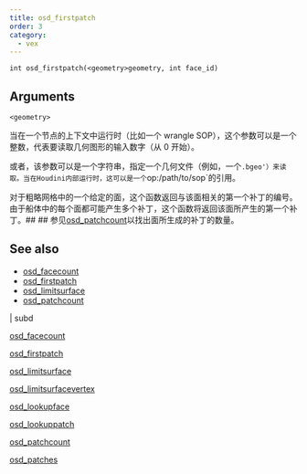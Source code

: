 ```yaml
---
title: osd_firstpatch
order: 3
category:
  - vex
---
```


`int osd_firstpatch(<geometry>geometry, int face_id)`

## Arguments

`<geometry>`

当在一个节点的上下文中运行时（比如一个 wrangle SOP），这个参数可以是一个整数，代表要读取几何图形的输入数字（从 0 开始）。

或者，该参数可以是一个字符串，指定一个几何文件（例如，一个`.bgeo'）来读取。当在Houdini内部运行时，这可以是一个`op:/path/to/sop`的引用。

对于粗略网格中的一个给定的面，这个函数返回与该面相关的第一个补丁的编号。由于船体中的每个面都可能产生多个补丁，这个函数将返回该面所产生的第一个补丁。## ## 参见[osd_patchcount](osd_patchcount.html)以找出面所生成的补丁的数量。

## See also

- [osd_facecount](osd_facecount.html)
- [osd_firstpatch](osd_firstpatch.html)
- [osd_limitsurface](osd_limitsurface.html)
- [osd_patchcount](osd_patchcount.html)

|
subd

[osd_facecount](osd_facecount.html)

[osd_firstpatch](osd_firstpatch.html)

[osd_limitsurface](osd_limitsurface.html)

[osd_limitsurfacevertex](osd_limitsurfacevertex.html)

[osd_lookupface](osd_lookupface.html)

[osd_lookuppatch](osd_lookuppatch.html)

[osd_patchcount](osd_patchcount.html)

[osd_patches](osd_patches.html)

